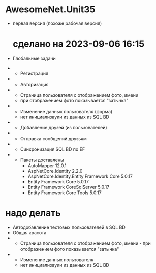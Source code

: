 # AwesomeNet.Unit35

- первая версия  (похоже рабочая версия)
  # сделано   на 2023-09-06 16:15
 - Глобальные задачи
  - - Регистрация
  - - Авторизация
  - - Страница пользователя с отображением фото, имени
    -  при отображением фото показывается "затычка"
  - - Изменение данных пользователя (форма)
    -   нет инициализауии из данных из SQL BD 
  - - Добавление друзей (из пользователей)
  - - Отправка сообщений друзьям
  - - Синхронизация SQL BD по EF

- - Пакеты доставлены
     +  AutoMapper 12.0.1
     +  AspNetCore.Identity 2.2.0
     +  AspNetCore.Identity.Entity Framework Core 5.0.17
     +  Entity Framework Core 5.0.17
     +  Entity Framework CoreSqlServer  5.0.17
     +  Entity Framework Core Tools  5.0.17
       
# надо делать
 - Автодобавление тестовых пользователей в SQL BD  
  - Общая красота
   - - Страница пользователя с отображением фото, имени
    -  при отображением фото показывается "затычка"
  - - Изменение данных пользователя 
    -   нет инициализауии из данных из SQL BD

  
